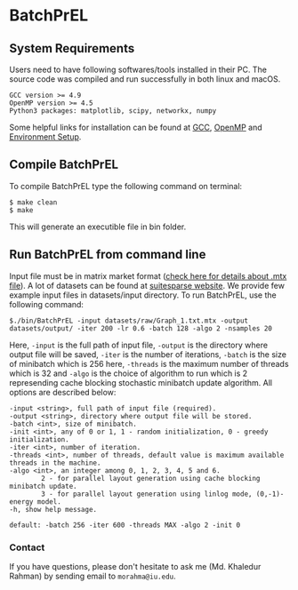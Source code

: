 # BatchPrEL

## System Requirements

Users need to have following softwares/tools installed in their PC. The source code was compiled and run successfully in both linux and macOS.
```
GCC version >= 4.9
OpenMP version >= 4.5
Python3 packages: matplotlib, scipy, networkx, numpy
```
Some helpful links for installation can be found at [GCC](https://gcc.gnu.org/install/), [OpenMP](https://clang-omp.github.io) and [Environment Setup](http://heather.cs.ucdavis.edu/~matloff/158/ToolsInstructions.html#compile_openmp).

## Compile BatchPrEL
To compile BatchPrEL type the following command on terminal:
```
$ make clean
$ make
```
This will generate an executible file in bin folder.

## Run BatchPrEL from command line

Input file must be in matrix market format ([check here for details about .mtx file](https://math.nist.gov/MatrixMarket/formats.html)). A lot of datasets can be found at [suitesparse website](https://sparse.tamu.edu). We provide few example input files in datasets/input directory. To run BatchPrEL, use the following command:
```
$./bin/BatchPrEL -input datasets/raw/Graph_1.txt.mtx -output datasets/output/ -iter 200 -lr 0.6 -batch 128 -algo 2 -nsamples 20
```
Here, `-input` is the full path of input file, `-output` is the directory where output file will be saved, `-iter` is the number of iterations, `-batch` is the size of minibatch which is 256 here, `-threads` is the maximum number of threads which is 32 and `-algo` is the choice of algorithm to run which is 2 represending cache blocking stochastic minibatch update algorithm. All options are described below:
```
-input <string>, full path of input file (required).
-output <string>, directory where output file will be stored.
-batch <int>, size of minibatch.
-init <int>, any of 0 or 1, 1 - random initialization, 0 - greedy initialization.
-iter <int>, number of iteration.
-threads <int>, number of threads, default value is maximum available threads in the machine.
-algo <int>, an integer among 0, 1, 2, 3, 4, 5 and 6.
        2 - for parallel layout generation using cache blocking minibatch update.
        3 - for parallel layout generation using linlog mode, (0,-1)-energy model.
-h, show help message.

default: -batch 256 -iter 600 -threads MAX -algo 2 -init 0
```

### Contact 
If you have questions, please don't hesitate to ask me (Md. Khaledur Rahman) by sending email to `morahma@iu.edu`.
